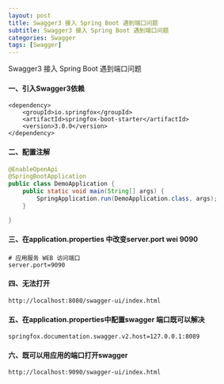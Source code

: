 ```yaml
---
layout: post
title: Swagger3 接入 Spring Boot 遇到端口问题 
subtitle: Swagger3 接入 Spring Boot 遇到端口问题 
categories: Swagger 
tags: [Swagger]
---
```


Swagger3 接入 Spring Boot 遇到端口问题 

#### 一、引入Swagger3依赖
```text
<dependency>
    <groupId>io.springfox</groupId>
    <artifactId>springfox-boot-starter</artifactId>
    <version>3.0.0</version>
</dependency>
```

#### 二、配置注解
```Java
@EnableOpenApi
@SpringBootApplication
public class DemoApplication {
    public static void main(String[] args) {
        SpringApplication.run(DemoApplication.class, args);
    }

}
```

####  三、在application.properties 中改变server.port wei 9090
```text
# 应用服务 WEB 访问端口
server.port=9090
```

#### 四、无法打开 
```http request
http://localhost:8080/swagger-ui/index.html
```

#### 五、在application.properties中配置swagger 端口既可以解决
```text
springfox.documentation.swagger.v2.host=127.0.0.1:8089
```

#### 六、既可以用应用的端口打开swagger 
```http request
http://localhost:9090/swagger-ui/index.html
```


